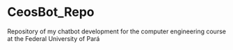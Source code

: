 # CeosBot_Repo
Repository of my chatbot development for the computer engineering course at the Federal University of Pará
